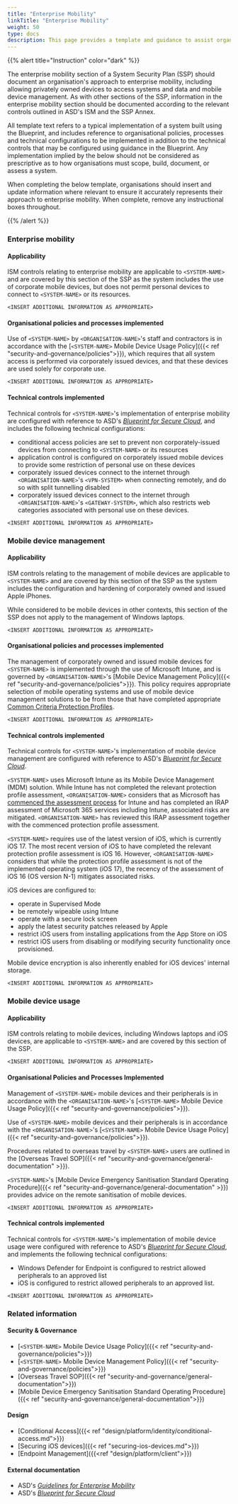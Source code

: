```yaml
---
title: "Enterprise Mobility"
linkTitle: "Enterprise Mobility"
weight: 50
type: docs
description: This page provides a template and guidance to assist organisations in documenting their approach to enterprise mobility associated with their system(s) built on ASD's Blueprint for Secure Cloud.
---
```


{{% alert title="Instruction" color="dark" %}}

The enterprise mobility section of a System Security Plan (SSP) should document an organisation's approach to enterprise mobility, including allowing privately owned devices to access systems and data and mobile device management. As with other sections of the SSP, information in the enterprise mobility section should be documented according to the relevant controls outlined in ASD's ISM and the SSP Annex. 

All template text refers to a typical implementation of a system built using the Blueprint, and includes reference to organisational policies, processes and technical configurations to be implemented in addition to the technical controls that may be configured using guidance in the Blueprint. Any implementation implied by the below should not be considered as prescriptive as to how organisations must scope, build, document, or assess a system.

When completing the below template, organisations should insert and update information where relevant to ensure it accurately represents their approach to enterprise mobility. When complete, remove any instructional boxes throughout. 

{{% /alert %}}

### Enterprise mobility

#### Applicability

ISM controls relating to enterprise mobility are applicable to `<SYSTEM-NAME>` and are covered by this section of the SSP as the system includes the use of corporate mobile devices, but does not permit personal devices to connect to `<SYSTEM-NAME>` or its resources. 

`<INSERT ADDITIONAL INFORMATION AS APPROPRIATE>`

#### Organisational policies and processes implemented

Use of `<SYSTEM-NAME>` by `<ORGANISATION-NAME>`'s staff and contractors is in accordance with the [`<SYSTEM-NAME>` Mobile Device Usage Policy]({{< ref "security-and-governance/policies">}}), which requires that all system access is performed via corporately issued devices, and that these devices are used solely for corporate use.

`<INSERT ADDITIONAL INFORMATION AS APPROPRIATE>`

#### Technical controls implemented

Technical controls for `<SYSTEM-NAME>`'s implementation of enterprise mobility are configured with reference to ASD's [*Blueprint for Secure Cloud*](https://blueprint.asd.gov.au), and includes the following technical configurations:

* conditional access policies are set to prevent non corporately-issued devices from connecting to `<SYSTEM-NAME>` or its resources
* application control is configured on corporately issued mobile devices to provide some restriction of personal use on these devices
* corporately issued devices connect to the internet through `<ORGANISATION-NAME>`'s `<VPN-SYSTEM>` when connecting remotely, and do so with split tunnelling disabled
* corporately issued devices connect to the internet through `<ORGANISATION-NAME>`'s `<GATEWAY-SYSTEM>`, which also restricts web categories associated with personal use on these devices.

`<INSERT ADDITIONAL INFORMATION AS APPROPRIATE>`

### Mobile device management

#### Applicability

ISM controls relating to the management of mobile devices are applicable to `<SYSTEM-NAME>` and are covered by this section of the SSP as the system includes the configuration and hardening of corporately owned and issued Apple iPhones. 

While considered to be mobile devices in other contexts, this section of the SSP does not apply to the management of Windows laptops.

`<INSERT ADDITIONAL INFORMATION AS APPROPRIATE>`

#### Organisational policies and processes implemented

The management of corporately owned and issued mobile devices for `<SYSTEM-NAME>` is implemented through the use of Microsoft Intune, and is governed by `<ORGANISATION-NAME>`'s [Mobile Device Management Policy]({{< ref "security-and-governance/policies">}}). This policy requires appropriate selection of mobile operating systems and use of mobile device management solutions to be from those that have completed appropriate [Common Criteria Protection Profiles](https://commoncriteriaportal.org/pps/index.cfm). 

`<INSERT ADDITIONAL INFORMATION AS APPROPRIATE>`

#### Technical controls implemented

Technical controls for `<SYSTEM-NAME>`'s implementation of mobile device management are configured with reference to ASD's [*Blueprint for Secure Cloud*](https://blueprint.asd.gov.au).

`<SYSTEM-NAME>` uses Microsoft Intune as its Mobile Device Management (MDM) solution. While Intune has not completed the relevant protection profile assessment, `<ORGANISATION-NAME>` considers that as Microsoft has [commenced the assessment process](https://www.niap-ccevs.org/Product/PINE.cfm) for Intune and has completed an IRAP assessment of Microsoft 365 services including Intune, associated risks are mitigated. `<ORGANISATION-NAME>` has reviewed this IRAP assessment together with the commenced protection profile assessment.

`<SYSTEM-NAME>` requires use of the latest version of iOS, which is currently iOS 17. The most recent version of iOS to have completed the relevant protection profile assessment is iOS 16. However, `<ORGANISATION-NAME>` considers that while the protection profile assessment is not of the implemented operating system (iOS 17), the recency of the assessment of iOS 16 (OS version N-1) mitigates associated risks.

iOS devices are configured to:
* operate in Supervised Mode
* be remotely wipeable using Intune
* operate with a secure lock screen
* apply the latest security patches released by Apple
* restrict iOS users from installing applications from the App Store on iOS
* restrict iOS users from disabling or modifying security functionality once provisioned.

Mobile device encryption is also inherently enabled for iOS devices' internal storage. 

`<INSERT ADDITIONAL INFORMATION AS APPROPRIATE>`

### Mobile device usage

#### Applicability

ISM controls relating to mobile devices, including Windows laptops and iOS devices, are applicable to `<SYSTEM-NAME>` and are covered by this section of the SSP. 

`<INSERT ADDITIONAL INFORMATION AS APPROPRIATE>`

#### Organisational Policies and Processes Implemented

Management of `<SYSTEM-NAME>` mobile devices and their peripherals is in accordance with the `<ORGANISATION-NAME>`'s [`<SYSTEM-NAME>` Mobile Device Usage Policy]({{< ref "security-and-governance/policies">}}). 

Use of `<SYSTEM-NAME>` mobile devices and their peripherals is in accordance with the `<ORGANISATION-NAME>`'s [`<SYSTEM-NAME>` Mobile Device Usage Policy]({{< ref "security-and-governance/policies">}}). 

Procedures related to overseas travel by `<SYSTEM-NAME>` users are outlined in the [Overseas Travel SOP]({{< ref "security-and-governance/general-documentation" >}}).

`<SYSTEM-NAME>`'s [Mobile Device Emergency Sanitisation Standard Operating Procedure]({{< ref "security-and-governance/general-documentation" >}}) provides advice on the remote sanitisation of mobile devices.

`<INSERT ADDITIONAL INFORMATION AS APPROPRIATE>`

#### Technical controls implemented

Technical controls for `<SYSTEM-NAME>`'s implementation of mobile device usage were configured with reference to ASD's [*Blueprint for Secure Cloud*](https://blueprint.asd.gov.au), and implements the following technical configurations:
* Windows Defender for Endpoint is configured to restrict allowed peripherals to an approved list
* iOS is configured to restrict allowed peripherals to an approved list.

`<INSERT ADDITIONAL INFORMATION AS APPROPRIATE>`

### Related information

#### Security & Governance

-   [`<SYSTEM-NAME>` Mobile Device Usage Policy]({{< ref "security-and-governance/policies">}})
-   [`<SYSTEM-NAME>` Mobile Device Management Policy]({{< ref "security-and-governance/policies">}})
-   [Overseas Travel SOP]({{< ref "security-and-governance/general-documentation">}})
-   [Mobile Device Emergency Sanitisation Standard Operating Procedure]({{< ref "security-and-governance/general-documentation">}})

#### Design

- [Conditional Access]({{< ref "design/platform/identity/conditional-access.md">}})
- [Securing iOS devices]({{< ref "securing-ios-devices.md">}})
- [Endpoint Management]({{<ref "design/platform/client">}})

#### External documentation

- ASD's [*Guidelines for Enterprise Mobility*](https://www.cyber.gov.au/resources-business-and-government/essential-cyber-security/ism/cyber-security-guidelines/guidelines-enterprise-mobility)
- ASD's [*Blueprint for Secure Cloud*](https://blueprint.asd.gov.au)